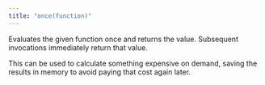 ```yaml
---
title: "once(function)"
---
```


Evaluates the given function once and returns the value. Subsequent invocations immediately return that value.

This can be used to calculate something expensive on demand, saving the results in memory to avoid paying that cost again later.
